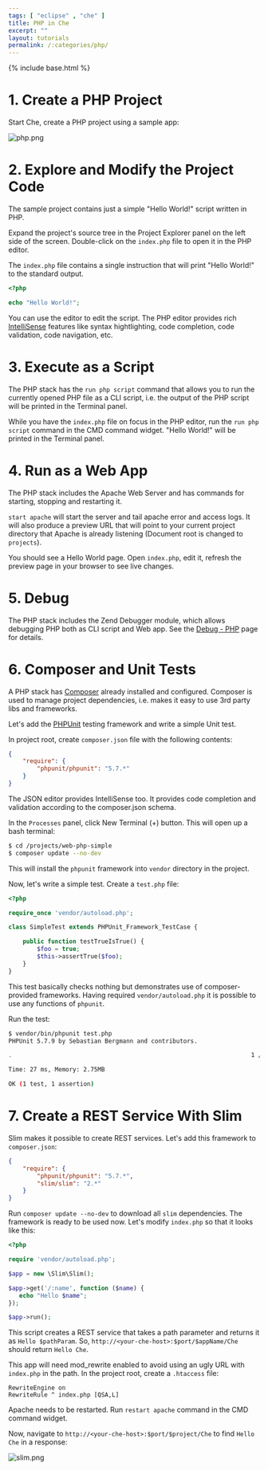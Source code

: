 ```yaml
---
tags: [ "eclipse" , "che" ]
title: PHP in Che
excerpt: ""
layout: tutorials
permalink: /:categories/php/
---
```

{% include base.html %}
# 1. Create a PHP Project  
Start Che, create a PHP project using a sample app:

![php.png]({{base}}{{site.links["php.png"]}})

# 2. Explore and Modify the Project Code

The sample project contains just a simple "Hello World!" script written in PHP. 

Expand the project's source tree in the Project Explorer panel on the left side of the screen. Double-click on the `index.php` file to open it in the PHP editor.

The `index.php` file contains a single instruction that will print "Hello World!" to the standard output.

```php
<?php

echo "Hello World!";
```

You can use the editor to edit the script. The PHP editor provides rich [IntelliSense]({{base}}{{site.links["ide-intellisense"]}}) features like syntax hightlighting, code completion, code validation, code navigation, etc.

# 3. Execute as a Script

The PHP stack has the `run php script` command that allows you to run the currently opened PHP file as a CLI script, i.e. the output of the PHP script will be printed in the Terminal panel.

While you have the `index.php` file on focus in the PHP editor, run the `run php script` command in the CMD command widget. "Hello World!" will be printed in the Terminal panel.

# 4. Run as a Web App

The PHP stack includes the Apache Web Server and has commands for starting, stopping and restarting it.

`start apache` will start the server and tail apache error and access logs. It will also produce a preview URL that will point to your current project directory that Apache is already listening (Document root is changed to `projects`).

You should see a Hello World page. Open `index.php`, edit it, refresh the preview page in your browser to see live changes.

# 5. Debug

The PHP stack includes the Zend Debugger module, which allows debugging PHP both as CLI script and Web app. See the [Debug - PHP]({{base}}{{site.links["ide-debug"]}}#php) page for details.

# 6. Composer and Unit Tests  
A PHP stack has [Composer](https://getcomposer.org/) already installed and configured. Composer is used to manage project dependencies, i.e. makes it easy to use 3rd party libs and frameworks.

Let's add the [PHPUnit](https://phpunit.de/) testing framework and write a simple Unit test.

In project root, create `composer.json` file with the following contents:

```json
{
    "require": {
        "phpunit/phpunit": "5.7.*"
    }
}
```

The JSON editor provides IntelliSense too. It provides code completion and validation according to the composer.json schema.

In the `Processes` panel, click New Terminal (+) button. This will open up a bash terminal:

```sh
$ cd /projects/web-php-simple
$ composer update --no-dev
```

This will install the `phpunit` framework into `vendor` directory in the project.

Now, let's write a simple test. Create a `test.php` file:

```php
<?php

require_once 'vendor/autoload.php';

class SimpleTest extends PHPUnit_Framework_TestCase {

    public function testTrueIsTrue() {
        $foo = true;
        $this->assertTrue($foo);
    }
}
```

This test basically checks nothing but demonstrates use of composer-provided frameworks. Having required `vendor/autoload.php` it is possible to use any functions of `phpunit`.

Run the test:

```sh
$ vendor/bin/phpunit test.php
PHPUnit 5.7.9 by Sebastian Bergmann and contributors.

.                                                                   1 / 1 (100%)

Time: 27 ms, Memory: 2.75MB

OK (1 test, 1 assertion)
```

# 7. Create a REST Service With Slim  
Slim makes it possible to create REST services. Let's add this framework to `composer.json`:

```json
{
    "require": {
        "phpunit/phpunit": "5.7.*",
        "slim/slim": "2.*"
    }
}
```
Run `composer update --no-dev` to download all `slim` dependencies. The framework is ready to be used now. Let's modify `index.php` so that it looks like this:

```php
<?php

require 'vendor/autoload.php';

$app = new \Slim\Slim();

$app->get('/:name', function ($name) {
   echo "Hello $name";
});

$app->run();
```

This script creates a REST service that takes a path parameter and returns it as `Hello $pathParam`. So, `http://<your-che-host>:$port/$appName/Che` should return `Hello Che`.

This app will need mod_rewrite enabled to avoid using an ugly URL with `index.php` in the path. In the project root, create a `.htaccess` file:

```text
RewriteEngine on
RewriteRule ^ index.php [QSA,L]
```
Apache needs to be restarted. Run `restart apache` command in the CMD command widget.

Now, navigate to `http://<your-che-host>:$port/$project/Che` to find `Hello Che` in a response:

![slim.png]({{base}}{{site.links["slim.png"]}})
